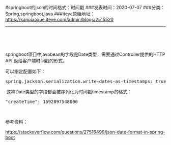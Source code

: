 #springboot的json的时间格式：时间戳
###发表时间：2020-07-07
###分类：Spring,springboot,java
###iteye原始地址：<a href="https://kanpiaoxue.iteye.com/admin/blogs/2515520" target="_blank">https://kanpiaoxue.iteye.com/admin/blogs/2515520</a>

---

<div class="iteye-blog-content-contain" style="font-size: 14px;"> 
 <p>&nbsp;</p> 
 <p>&nbsp;</p> 
 <p>springboot项目中javabean的字段是Date类型，需要通过Controller提供的HTTP API 返给客户端时间戳的形式。</p> 
 <p>可以指定配置如下：</p> 
 <pre name="code" class="java">spring.jackson.serialization.write-dates-as-timestamps: true</pre> 
 <p>&nbsp;这样Date类型的字段都会被序列化为时间戳timestamp的格式：</p> 
 <pre name="code" class="java">"createTime": 1592897548000</pre> 
 <p>&nbsp;</p> 
 <p>参考资料：</p> 
 <p><a href="https://stackoverflow.com/questions/27516499/json-date-format-in-spring-boot">https://stackoverflow.com/questions/27516499/json-date-format-in-spring-boot</a></p> 
 <p>&nbsp;</p> 
</div>